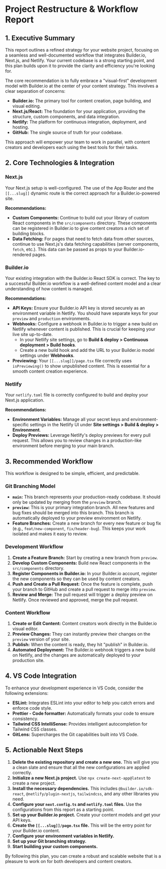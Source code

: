 
# Project Restructure & Workflow Report

## 1. Executive Summary

This report outlines a refined strategy for your website project, focusing on a seamless and well-documented workflow that integrates Builder.io, Next.js, and Netlify. Your current codebase is a strong starting point, and this plan builds upon it to provide the clarity and efficiency you're looking for.

The core recommendation is to fully embrace a "visual-first" development model with Builder.io at the center of your content strategy. This involves a clear separation of concerns:

*   **Builder.io:** The primary tool for content creation, page building, and visual editing.
*   **Next.js/React:** The foundation for your application, providing the structure, custom components, and data integration.
*   **Netlify:** The platform for continuous integration, deployment, and hosting.
*   **GitHub:** The single source of truth for your codebase.

This approach will empower your team to work in parallel, with content creators and developers each using the best tools for their tasks.

## 2. Core Technologies & Integration

### Next.js

Your Next.js setup is well-configured. The use of the App Router and the `[[...slug]]` dynamic route is the correct approach for a Builder.io-powered site.

**Recommendations:**

*   **Custom Components:** Continue to build out your library of custom React components in the `src/components` directory. These components can be registered in Builder.io to give content creators a rich set of building blocks.
*   **Data Fetching:** For pages that need to fetch data from other sources, continue to use Next.js's data fetching capabilities (server components, `fetch`, etc.). This data can be passed as props to your Builder.io-rendered pages.

### Builder.io

Your existing integration with the Builder.io React SDK is correct. The key to a successful Builder.io workflow is a well-defined content model and a clear understanding of how content is managed.

**Recommendations:**

*   **API Keys:** Ensure your Builder.io API key is stored securely as an environment variable in Netlify. You should have separate keys for your `preview` and `production` environments.
*   **Webhooks:** Configure a webhook in Builder.io to trigger a new build on Netlify whenever content is published. This is crucial for keeping your live site up-to-date.
    *   In your Netlify site settings, go to **Build & deploy > Continuous deployment > Build hooks**.
    *   Create a new build hook and add the URL to your Builder.io model settings under **Webhooks**.
*   **Previewing:** Your `[[...slug]]/page.tsx` file correctly uses `isPreviewing()` to show unpublished content. This is essential for a smooth content creation experience.

### Netlify

Your `netlify.toml` file is correctly configured to build and deploy your Next.js application.

**Recommendations:**

*   **Environment Variables:** Manage all your secret keys and environment-specific settings in the Netlify UI under **Site settings > Build & deploy > Environment**.
*   **Deploy Previews:** Leverage Netlify's deploy previews for every pull request. This allows you to review changes in a production-like environment before merging to your main branch.

## 3. Recommended Workflow

This workflow is designed to be simple, efficient, and predictable.

### Git Branching Model

*   **`main`:** This branch represents your production-ready codebase. It should only be updated by merging from the `preview` branch.
*   **`preview`:** This is your primary integration branch. All new features and bug fixes should be merged into this branch. This branch is automatically deployed to your preview environment on Netlify.
*   **Feature Branches:** Create a new branch for every new feature or bug fix (e.g., `feat/new-component`, `fix/header-bug`). This keeps your work isolated and makes it easy to review.

### Development Workflow

1.  **Create a Feature Branch:** Start by creating a new branch from `preview`.
2.  **Develop Custom Components:** Build new React components in the `src/components` directory.
3.  **Register Components in Builder.io:** In your Builder.io account, register the new components so they can be used by content creators.
4.  **Push and Create a Pull Request:** Once the feature is complete, push your branch to GitHub and create a pull request to merge into `preview`.
5.  **Review and Merge:** The pull request will trigger a deploy preview on Netlify. Once reviewed and approved, merge the pull request.

### Content Workflow

1.  **Create or Edit Content:** Content creators work directly in the Builder.io visual editor.
2.  **Preview Changes:** They can instantly preview their changes on the `preview` version of your site.
3.  **Publish:** When the content is ready, they hit "publish" in Builder.io.
4.  **Automated Deployment:** The Builder.io webhook triggers a new build on Netlify, and the changes are automatically deployed to your production site.

## 4. VS Code Integration

To enhance your development experience in VS Code, consider the following extensions:

*   **ESLint:** Integrates ESLint into your editor to help you catch errors and enforce code style.
*   **Prettier - Code formatter:** Automatically formats your code to ensure consistency.
*   **Tailwind CSS IntelliSense:** Provides intelligent autocompletion for Tailwind CSS classes.
*   **GitLens:** Supercharges the Git capabilities built into VS Code.

## 5. Actionable Next Steps

1.  **Delete the existing repository and create a new one.** This will give you a clean slate and ensure that all the new configurations are applied correctly.
2.  **Initialize a new Next.js project.** Use `npx create-next-app@latest` to create a new project.
3.  **Install the necessary dependencies.** This includes `@builder.io/sdk-react`, `@netlify/plugin-nextjs`, `tailwindcss`, and any other libraries you need.
4.  **Configure your `next.config.ts` and `netlify.toml` files.** Use the configurations from this report as a starting point.
5.  **Set up your Builder.io project.** Create your content models and get your API keys.
6.  **Create the `[[...slug]]/page.tsx` file.** This will be the entry point for your Builder.io content.
7.  **Configure your environment variables in Netlify.**
8.  **Set up your Git branching strategy.**
9.  **Start building your custom components.**

By following this plan, you can create a robust and scalable website that is a pleasure to work on for both developers and content creators.
